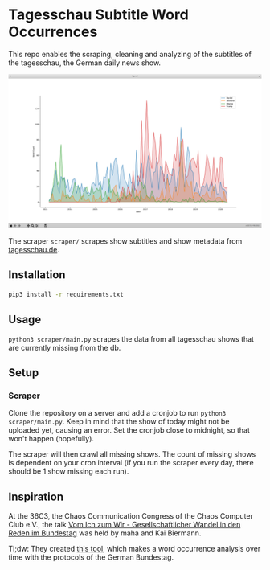# Tagesschau Subtitle Word Occurrences

This repo enables the scraping, cleaning and analyzing of the subtitles of the tagesschau, the German daily news show.

![Example Plot](imgs/plot_example.png)

The scraper `scraper/` scrapes show subtitles and show metadata from [tagesschau.de](tagesschau.de).

## Installation
``` bash
pip3 install -r requirements.txt
```

## Usage
`python3 scraper/main.py` scrapes the data from all tagesschau shows that are currently missing from the db.

## Setup
### Scraper
Clone the repository on a server and add a cronjob to run `python3 scraper/main.py`.
Keep in mind that the show of today might not be uploaded yet, causing an error.
Set the cronjob close to midnight, so that won't happen (hopefully).

The scraper will then crawl all missing shows. The count of missing shows is dependent
on your cron interval (if you run the scraper every day, there should be 1 show missing each run).


## Inspiration

At the 36C3, the Chaos Communication Congress of the Chaos Computer Club e.V., the talk [Vom Ich zum Wir - Gesellschaftlicher Wandel in den Reden im Bundestag](https://media.ccc.de/v/36c3-10993-vom_ich_zum_wir) was held by maha and Kai Biermann. 

Tl;dw: They created [this tool](https://www.zeit.de/politik/deutschland/2019-09/bundestag-jubilaeum-70-jahre-parlament-reden-woerter-sprache-wandel), which makes a word occurrence analysis over time with the protocols of the German Bundestag.
